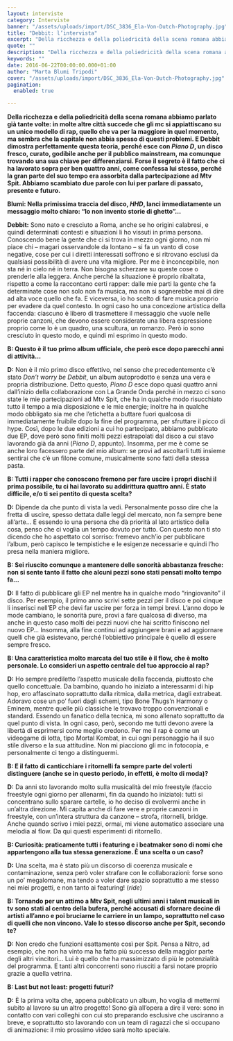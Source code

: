 ```yaml
---
layout: interviste
category: Interviste
banner: "/assets/uploads/import/DSC_3836_Ela-Von-Dutch-Photography.jpg"
title: "Debbit: l’intervista"
excerpt: "Della ricchezza e della poliedricità della scena romana abbiamo parlato già tante volte: in molte altre città succede che gli mc si appiattiscano su un unico modello di rap, quello che va per la maggiore in quel momento, ma sembra che la capitale non abbia spesso di questi problemi. E Debbit dimostra perfettamente questa teoria, perché esce…"
quote: ""
description: "Della ricchezza e della poliedricità della scena romana abbiamo parlato già tante volte: in molte altre città succede che gli mc si appiattiscano su un unico modello di rap, quello che va per la maggiore in quel momento, ma sembra che la capitale non abbia spesso di questi problemi. E Debbit dimostra perfettamente questa teoria, perché esce…"
keywords: ""
date: 2016-06-22T00:00:00.000+01:00
author: "Marta Blumi Tripodi"
cover: "/assets/uploads/import/DSC_3836_Ela-Von-Dutch-Photography.jpg"
pagination:
  enabled: true

---
```


**Della ricchezza e della poliedricità della scena romana abbiamo parlato già tante volte: in molte altre città succede che gli mc si appiattiscano su un unico modello di rap, quello che va per la maggiore in quel momento, ma sembra che la capitale non abbia spesso di questi problemi. E Debbit dimostra perfettamente questa teoria, perché esce con _Piano D_, un disco fresco, curato, godibile anche per il pubblico mainstream, ma comunque trovando una sua chiave per differenziarsi. Forse il segreto è il fatto che ci ha lavorato sopra per ben quattro anni, come confessa lui stesso, perché la gran parte del suo tempo era assorbita dalla partecipazione ad Mtv Spit. Abbiamo scambiato due parole con lui per parlare di passato, presente e futuro.** 

**Blumi: Nella primissima traccia del disco, _HHD_, lanci immediatamente un messaggio molto chiaro: “Io non invento storie di ghetto”…**

**Debbit:** Sono nato e cresciuto a Roma, anche se ho origini calabresi, e quindi determinati contesti e situazioni li ho vissuti in prima persona. Conoscendo bene la gente che ci si trova in mezzo ogni giorno, non mi piace chi – magari osservandole da lontano – si fa un vanto di cose negative, cose per cui i diretti interessati soffrono e si ritrovano esclusi da qualsiasi possibilità di avere una vita migliore. Per me è inconcepibile, non sta né in cielo né in terra. Non bisogna scherzare su queste cose o prenderle alla leggera. Anche perché la situazione è proprio ribaltata, rispetto a come la raccontano certi rapper: dalle mie parti la gente che fa determinate cose non solo non fa musica, ma non si sognerebbe mai di dire ad alta voce quello che fa. E viceversa, io ho scelto di fare musica proprio per evadere da quel contesto. In ogni caso ho una concezione artistica della faccenda: ciascuno è libero di trasmettere il messaggio che vuole nelle proprie canzoni, che devono essere considerate una libera espressione proprio come lo è un quadro, una scultura, un romanzo. Però io sono cresciuto in questo modo, e quindi mi esprimo in questo modo.

**B: Questo è il tuo primo album ufficiale, che però esce dopo parecchi anni di attività…**

**D:** Non è il mio primo disco effettivo, nel senso che precedentemente c’è stato _Don’t worry be Debbit_, un album autoprodotto e senza una vera e propria distribuzione. Detto questo, _Piano D_ esce dopo quasi quattro anni dall’inizio della collaborazione con La Grande Onda perché in mezzo ci sono state le mie partecipazioni ad Mtv Spit, che ha in qualche modo risucchiato tutto il tempo a mia disposizione e le mie energie; inoltre ha in qualche modo obbligato sia me che l’etichetta a buttare fuori qualcosa di immediatamente fruibile dopo la fine del programma, per sfruttare il picco di hype. Così, dopo le due edizioni a cui ho partecipato, abbiamo pubblicato due EP, dove però sono finiti molti pezzi estrapolati dal disco a cui stavo lavorando già da anni (_Piano D_, appunto). Insomma, per me è come se anche loro facessero parte del mio album: se provi ad ascoltarli tutti insieme sentirai che c’è un filone comune, musicalmente sono fatti della stessa pasta.

**B: Tutti i rapper che conoscono fremono per fare uscire i propri dischi il prima possibile, tu ci hai lavorato su addirittura quattro anni. È stato difficile, e/o ti sei pentito di questa scelta?**

**D:** Dipende da che punto di vista la vedi. Personalmente posso dire che la fretta di uscire, spesso dettata dalle leggi del mercato, non fa sempre bene all’arte… E essendo io una persona che dà priorità al lato artistico della cosa, penso che ci voglia un tempo dovuto per tutto. Con questo non ti sto dicendo che ho aspettato col sorriso: fremevo anch’io per pubblicare l’album, però capisco le tempistiche e le esigenze necessarie e quindi l’ho presa nella maniera migliore.

**B: Sei riuscito comunque a mantenere delle sonorità abbastanza fresche: non si sente tanto il fatto che alcuni pezzi sono stati pensati molto tempo fa…**

**D:** Il fatto di pubblicare gli EP nel mentre ha in qualche modo “ringiovanito” il disco. Per esempio, il primo anno scrivi sette pezzi per il disco e poi cinque li inserisci nell’EP che devi far uscire per forza in tempi brevi. L’anno dopo le mode cambiano, le sonorità pure, provi a fare qualcosa di diverso, ma anche in questo caso molti dei pezzi nuovi che hai scritto finiscono nel nuovo EP… Insomma, alla fine continui ad aggiungere brani e ad aggiornare quelli che già esistevano, perché l’obbiettivo principale è quello di essere sempre fresco.

**B: Una caratteristica molto marcata del tuo stile è il flow, che è molto personale. Lo consideri un aspetto centrale del tuo approccio al rap?**

**D:** Ho sempre prediletto l’aspetto musicale della faccenda, piuttosto che quello concettuale. Da bambino, quando ho iniziato a interessarmi di hip hop, ero affascinato soprattutto dalla ritmica, dalla metrica, dagli extrabeat. Adoravo cose un po’ fuori dagli schemi, tipo Bone Thugs’n Harmony o Eminem, mentre quelle più classiche le trovavo troppo convenzionali e standard. Essendo un fanatico della tecnica, mi sono allenato soprattutto da quel punto di vista. In ogni caso, però, secondo me tutti devono avere la libertà di esprimersi come meglio credono. Per me il rap è come un videogame di lotta, tipo Mortal Kombat, in cui ogni personaggio ha il suo stile diverso e la sua attitudine. Non mi piacciono gli mc in fotocopia, e personalmente ci tengo a distinguermi.

**B: E il fatto di canticchiare i ritornelli fa sempre parte del volerti distinguere (anche se in questo periodo, in effetti, è molto di moda)?**

**D:** Da anni sto lavorando molto sulla musicalità del mio freestyle (faccio freestyle ogni giorno per allenarmi, fin da quando ho iniziato): tutti si concentrano sullo sparare cartelle, io ho deciso di evolvermi anche in un’altra direzione. Mi capita anche di fare vere e proprie canzoni in freestyle, con un’intera struttura da canzone – strofa, ritornelli, bridge. Anche quando scrivo i miei pezzi, ormai, mi viene automatico associare una melodia al flow. Da qui questi esperimenti di ritornello.

**B: Curiosità: praticamente tutti i featuring e i beatmaker sono di nomi che appartengono alla tua stessa generazione. È una scelta o un caso?**

**D:** Una scelta, ma è stato più un discorso di coerenza musicale e contaminazione, senza però voler strafare con le collaborazioni: forse sono un po’ megalomane, ma tendo a voler dare spazio soprattutto a me stesso nei miei progetti, e non tanto ai featuring! (_ride_)

**B: Tornando per un attimo a Mtv Spit, negli ultimi anni i talent musicali in tv sono stati al centro della bufera, perché accusati di sfornare decine di artisti all’anno e poi bruciarne le carriere in un lampo, soprattutto nel caso di quelli che non vincono. Vale lo stesso discorso anche per Spit, secondo te?**

**D:** Non credo che funzioni esattamente così per Spit. Pensa a Nitro, ad esempio, che non ha vinto ma ha fatto più successo della maggior parte degli altri vincitori… Lui è quello che ha massimizzato di più le potenzialità del programma. E tanti altri concorrenti sono riusciti a farsi notare proprio grazie a quella vetrina.

**B: Last but not least: progetti futuri?**

**D:** È la prima volta che, appena pubblicato un album, ho voglia di mettermi subito al lavoro su un altro progetto! Sono già all’opera a dire il vero: sono in contatto con vari colleghi con cui sto preparando esclusive che usciranno a breve, e soprattutto sto lavorando con un team di ragazzi che si occupano di animazione: il mio prossimo video sarà molto speciale.